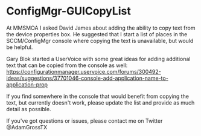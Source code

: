 # ConfigMgr-GUICopyList

At MMSMOA I asked David James about adding the ability to copy text from the device properties box. He suggested that I start a list of places in the SCCM/ConfigMgr console where copying the text is unavailable, but would be helpful.

Gary Blok started a UserVoice with some great ideas for adding additional text that can be copied from the console as well:
https://configurationmanager.uservoice.com/forums/300492-ideas/suggestions/37701046-console-add-application-name-to-application-prop

If you find somewhere in the console that would benefit from copying the text, but currently doesn't work, please update the list and provide as much detail as possible.

If you've got questions or issues, please contact me on Twitter @AdamGrossTX
